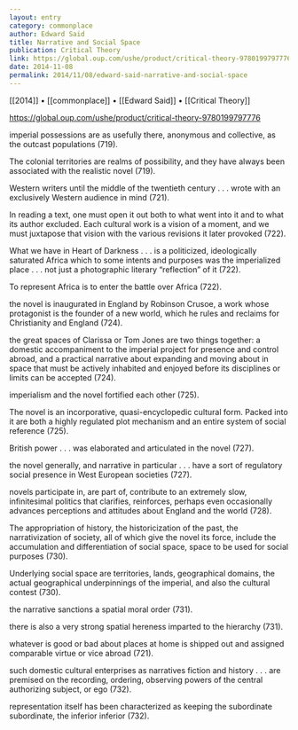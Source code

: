 ```yaml
---
layout: entry
category: commonplace
author: Edward Said
title: Narrative and Social Space
publication: Critical Theory
link: https://global.oup.com/ushe/product/critical-theory-9780199797776
date: 2014-11-08
permalink: 2014/11/08/edward-said-narrative-and-social-space
---
```


[[2014]] • [[commonplace]] • [[Edward Said]] • [[Critical Theory]]

https://global.oup.com/ushe/product/critical-theory-9780199797776

imperial possessions are as usefully there, anonymous and collective, as the outcast populations (719). 


The colonial territories are realms of possibility, and they have always been associated with the realistic novel (719).


Western writers until the middle of the twentieth century . . . wrote with an exclusively Western audience in mind (721).


In reading a text, one must open it out both to what went into it and to what its author excluded. Each cultural work is a vision of a moment, and we must juxtapose that vision with the various revisions it later provoked (722).


What we have in Heart of Darkness . . . is a politicized, ideologically saturated Africa which to some intents and purposes was the imperialized place . . . not just a photographic literary “reflection” of it (722).


To represent Africa is to enter the battle over Africa (722).


the novel is inaugurated in England by Robinson Crusoe, a work whose protagonist is the founder of a new world, which he rules and reclaims for Christianity and England (724).


the great spaces of Clarissa or Tom Jones are two things together: a domestic accompaniment to the imperial project for presence and control abroad, and a practical narrative about expanding and moving about in space that must be actively inhabited and enjoyed before its disciplines or limits can be accepted (724).


imperialism and the novel fortified each other (725).


The novel is an incorporative, quasi-encyclopedic cultural form. Packed into it are both a highly regulated plot mechanism and an entire system of social reference (725).


British power . . . was elaborated and articulated in the novel (727).


the novel generally, and narrative in particular . . . have a sort of regulatory social presence in West European societies (727).


novels participate in, are part of, contribute to an extremely slow, infinitesimal politics that clarifies, reinforces, perhaps even occasionally advances perceptions and attitudes about England and the world (728).


The appropriation of history, the historicization of the past, the narrativization of society, all of which give the novel its force, include the accumulation and differentiation of social space, space to be used for social purposes (730).


Underlying social space are territories, lands, geographical domains, the actual geographical underpinnings of the imperial, and also the cultural contest (730).


the narrative sanctions a spatial moral order (731).


there is also a very strong spatial hereness imparted to the hierarchy (731).


whatever is good or bad about places at home is shipped out and assigned comparable virtue or vice abroad (721).


such domestic cultural enterprises as narratives fiction and history . . . are premised on the recording, ordering, observing powers of the central authorizing subject, or ego (732).


representation itself has been characterized as keeping the subordinate subordinate, the inferior inferior (732).

